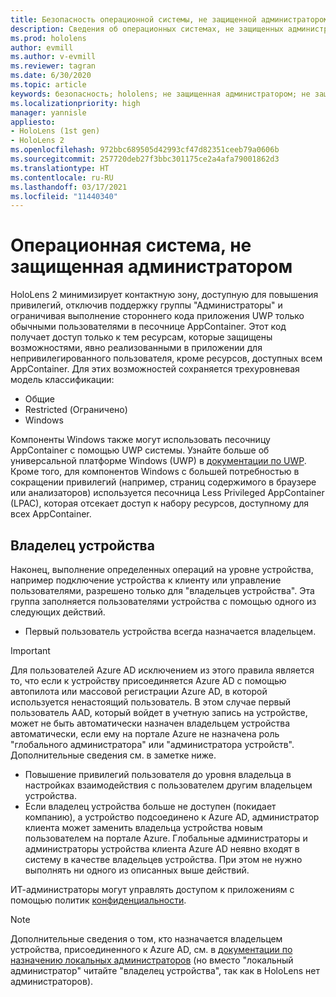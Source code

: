 ```yaml
---
title: Безопасность операционной системы, не защищенной администратором
description: Сведения об операционных системах, не защищенных администратором, владельцах устройств и безопасности на устройствах смешанной реальности HoloLens.
ms.prod: hololens
author: evmill
ms.author: v-evmill
ms.reviewer: tagran
ms.date: 6/30/2020
ms.topic: article
keywords: безопасность; hololens; не защищенная администратором; не защищенная администратором; операционная система; операционная система, не защищенная администратором; ос, защищенная администратором; ос, не защищенная администратором; hololens 2; безопасность hololens2; security, hololens, adminless, admin-less, operating system, admin-less operating system, admin os, admin-less os, hololens 2, hololens2 security,
ms.localizationpriority: high
manager: yannisle
appliesto:
- HoloLens (1st gen)
- HoloLens 2
ms.openlocfilehash: 972bbc689505d42993cf47d82351ceeb79a0606b
ms.sourcegitcommit: 257720deb27f3bbc301175ce2a4afa79001862d3
ms.translationtype: HT
ms.contentlocale: ru-RU
ms.lasthandoff: 03/17/2021
ms.locfileid: "11440340"
---
```

# <a name="admin-less-operating-system"></a>Операционная система, не защищенная администратором

HoloLens 2 минимизирует контактную зону, доступную для повышения привилегий, отключив поддержку группы "Администраторы" и ограничивая выполнение стороннего кода приложения UWP только обычными пользователями в песочнице AppContainer. Этот код получает доступ только к тем ресурсам, которые защищены возможностями, явно реализованными в приложении для непривилегированного пользователя, кроме ресурсов, доступных всем AppContainer.
Для этих возможностей сохраняется трехуровневая модель классификации:
  * Общие
  * Restricted (Ограничено)
  * Windows

Компоненты Windows также могут использовать песочницу AppContainer с помощью UWP системы. Узнайте больше об универсальной платформе Windows (UWP) в [документации по UWP](https://docs.microsoft.com/windows/uwp/). Кроме того, для компонентов Windows с большей потребностью в сокращении привилегий (например, страниц содержимого в браузере или анализаторов) используется песочница Less Privileged AppContainer (LPAC), которая отсекает доступ к набору ресурсов, доступному для всех AppContainer.

## <a name="device-owner"></a>Владелец устройства

Наконец, выполнение определенных операций на уровне устройства, например подключение устройства к клиенту или управление пользователями, разрешено только для "владельцев устройства". Эта группа заполняется пользователями устройства с помощью одного из следующих действий.
  * Первый пользователь устройства всегда назначается владельцем. 
> [!IMPORTANT]
>Для пользователей Azure AD исключением из этого правила является то, что если к устройству присоединяется Azure AD с помощью автопилота или массовой регистрации Azure AD, в которой используется ненастоящий пользователь. В этом случае первый пользователь AAD, который войдет в учетную запись на устройстве, может не быть автоматически назначен владельцем устройства автоматически, если ему на портале Azure не назначена роль "глобального администратора" или "администратора устройств". Дополнительные сведения см. в заметке ниже.  

  * Повышение привилегий пользователя до уровня владельца в настройках взаимодействия с пользователем другим владельцем устройства.
  * Если владелец устройства больше не доступен (покидает компанию), а устройство подсоединено к Azure AD, администратор клиента может заменить владельца устройства новым пользователем на портале Azure. Глобальные администраторы и администраторы устройства клиента Azure AD неявно входят в систему в качестве владельцев устройства. При этом не нужно выполнять ни одного из описанных выше действий.  

 ИТ-администраторы могут управлять доступом к приложениям с помощью политик [конфиденциальности](https://docs.microsoft.com/windows/client-management/mdm/policy-csp-privacy). 

> [!NOTE]
> Дополнительные сведения о том, кто назначается владельцем устройства, присоединенного к Azure AD, см. в [документации по назначению локальных администраторов](https://docs.microsoft.com/azure/active-directory/devices/assign-local-admin) (но вместо "локальный администратор" читайте "владелец устройства", так как в HoloLens нет администраторов).